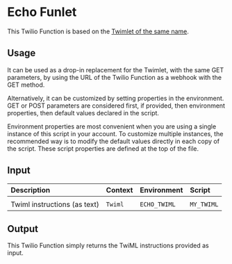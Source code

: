 # Echo Funlet

This Twilio Function is based on the [Twimlet of the same name][twimlet].

[twimlet]: https://www.twilio.com/labs/twimlets/echo

## Usage

It can be used as a drop-in replacement for the Twimlet, with the
same GET parameters, by using the URL of the Twilio Function as
a webhook with the GET method.

Alternatively, it can be customized by setting properties in the
environment. GET or POST parameters are considered first, if provided,
then environment properties, then default values declared in the script.

Environment properties are most convenient when you are using a single
instance of this script in your account. To customize multiple instances,
the recommended way is to modify the default values directly in each copy
of the script. These script properties are defined at the top of the file.

## Input

| Description                  | Context    | Environment    | Script     |
| :--------------------------- | :--------- | :------------- | :--------- |
|                              |            |                |            |
| Twiml instructions (as text) | `Twiml`    | `ECHO_TWIML`   | `MY_TWIML` |

## Output

This Twilio Function simply returns the TwiML instructions provided as input.
